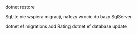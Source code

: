 
dotnet restore

SqLite nie wspiera migracji, nalezy wrocic do bazy SqlServer

dotnet ef migrations add Rating
dotnet ef database update

